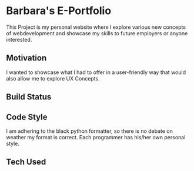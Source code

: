 # Barbara's E-Portfolio
This Project is my personal website where I explore various new concepts of webdevelopment and showcase my skills to future employers or anyone interested.

## Motivation
I wanted to showcase what I had to offer in a user-friendly way that would also allow me to explore UX Concepts.

## Build Status

## Code Style
I am adhering to the black python formatter, so there is no debate on weather my format is correct. Each programmer has his/her own personal style.

## Tech Used

